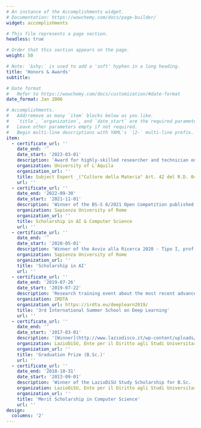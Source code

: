 ```yaml
---
# An instance of the Accomplishments widget.
# Documentation: https://wowchemy.com/docs/page-builder/
widget: accomplishments

# This file represents a page section.
headless: true

# Order that this section appears on the page.
weight: 50

# Note: `&shy;` is used to add a 'soft' hyphen in a long heading.
title: 'Honors & Awards'
subtitle:

# Date format
#   Refer to https://wowchemy.com/docs/customization/#date-format
date_format: Jan 2006

# Accomplishments.
#   Add/remove as many `item` blocks below as you like.
#   `title`, `organization`, and `date_start` are the required parameters.
#   Leave other parameters empty if not required.
#   Begin multi-line descriptions with YAML's `|2-` multi-line prefix.
item:
  - certificate_url: ''
    date_end: ''
    date_start: '2023-03-01'
    description: 'Award for highly-skilled researcher and technician on _Deep Neural Networks_ course in MS Computer Science, Department of Information Engineering, Computer Science, and Mathematics'
    organization: University of L'Aquila
    organization_url: ''
    title: Subject Expert _("Cultore della Materia" Art. 42 del R.D. 04/06/1938, n. 1269)_
    url: ''
  - certificate_url: ''
    date_end: '2022-09-30'
    date_start: '2021-11-01'
    description: 'Winner of the BS-S 6/2021 Open Competition published on September 15th 2021 (num: 1207, rep: 326, class: VII/1) on research project "000090 19 RS VELARDI - RICERCA ATENEO 2019 - MEDI PROGETTI-VELARDI (Responsabile Scientifico, VELARDI P.)"'
    organization: Sapienza University of Rome
    organization_url: ''
    title: Scholarship in AI & Computer Science
    url: ''
  - certificate_url: ''
    date_end: ''
    date_start: '2020-05-01'
    description: 'Winner of the Avvio alla Ricerca 2020 - Tipo I, prof. Num: AR120172A8B35EEA on the research project _"Personalized e-Learning Solutions to Improve the Efficacy of Learning Outcomes in Computer Science e-Courses"_. I devised an autonomous model to detect students prone to drop out of university in online computer science courses, and provide them with personalized feedback and learning pathways to support their academic journey.'
    organization: Sapienza University of Rome
    organization_url: ''
    title: 'Scholarship in AI'
    url: ''
  - certificate_url: ''
    date_end: '2019-07-26'
    date_start: '2019-07-22'
    description: 'Research training event about the most recent advances in the critical and fast developing area of deep learning'
    organization: IRDTA
    organization_url: https://irdta.eu/deeplearn2019/
    title: '3rd International Summer School on Deep Learning'
    url: ''
  - certificate_url: ''
    date_end: ''
    date_start: '2017-03-01'
    description: '[Winner](http://www.laziodisco.it/wp-content/uploads/2017/11/GRADUATORIA-VINCITORI-PREMIO-DI-LAUREA-A.A.-2015-2016.pdf) of the Premio di Laurea distributed from LazioDiSU to excellent bachelor degree students. Winner num: 899, grade: 110/110, **Sum: € 2,559.18**'
    organization: LazioDiSU, Ente per il Diritto agli Studi Universitari nel Lazio
    organization_url: ''
    title: 'Graduation Prize (B.Sc.)'
    url: ''
  - certificate_url: ''
    date_end: '2018-10-31'
    date_start: '2013-09-01'
    description: 'Winner of the LazioDiSU Study Scholarship for B.Sc. (3 years) and M.Sc. (2 years). **Yearly sum: € 5,118.36**'
    organization: LazioDiSU, Ente per il Diritto agli Studi Universitari nel Lazio
    organization_url: ''
    title: 'Merit Scholarship in Computer Science'
    url: ''
design:
  columns: '2'
---
```

